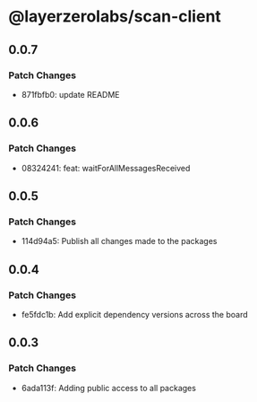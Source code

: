 # @layerzerolabs/scan-client

## 0.0.7

### Patch Changes

- 871fbfb0: update README

## 0.0.6

### Patch Changes

- 08324241: feat: waitForAllMessagesReceived

## 0.0.5

### Patch Changes

- 114d94a5: Publish all changes made to the packages

## 0.0.4

### Patch Changes

- fe5fdc1b: Add explicit dependency versions across the board

## 0.0.3

### Patch Changes

- 6ada113f: Adding public access to all packages
